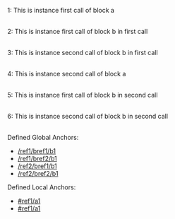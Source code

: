 


<a/><a id="ref1/a1"/><a id="anchor-1"/>
 1: This is instance first call of block a
</br></br>



<a/><a id="/README/ref1/bref1/b1"/><a id="anchor-2"/>
 2: This is instance first call of block b in first call
</br></br>




<a/><a id="/README/ref1/bref2/b1"/><a id="anchor-3"/>
 3: This is instance second call of block b in first call
</br></br>








<a/><a id="ref2/a1"/><a id="anchor-4"/>
 4: This is instance second call of block a
</br></br>



<a/><a id="/README/ref2/bref1/b1"/><a id="anchor-5"/>
 5: This is instance first call of block b in second call
</br></br>




<a/><a id="/README/ref2/bref2/b1"/><a id="anchor-6"/>
 6: This is instance second call of block b in second call
</br></br>






Defined Global Anchors:
- <a href="#/README/ref1/bref1/b1">/ref1/bref1/b1</a>
- <a href="#/README/ref1/bref2/b1">/ref1/bref2/b1</a>
- <a href="#/README/ref2/bref1/b1">/ref2/bref1/b1</a>
- <a href="#/README/ref2/bref2/b1">/ref2/bref2/b1</a>

Defined Local Anchors:
- <a href="#ref1/a1">#ref1/a1</a>
- <a href="#ref2/a1">#ref1/a1</a>